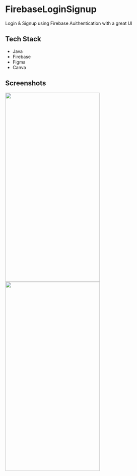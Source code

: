 # FirebaseLoginSignup 

Login & Signup using Firebase Auithentication with a great UI
## Tech Stack

* Java
* Firebase
* Figma
* Canva


## Screenshots

<img src="https://user-images.githubusercontent.com/81816979/230933236-55dfe3c6-d285-45cd-885c-8597d4f44cd3.png" width="300" height="600"/>
<img src="https://user-images.githubusercontent.com/81816979/230937208-2c88367b-4029-4b97-b1b5-3fb3649c888f.png" width="300" height="600"/>
